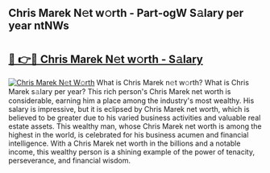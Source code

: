 ## Chris Marek N𝚎t w𝚘rth - Part-ogW S𝚊lary per year ntNWs

# <h2><a href="http://gc1kwiw.nevu.top/?p=Chris+Marek">🔗 👉🔴 Chris Marek N𝚎t w𝚘rth - S𝚊lary</a></h2>

[![Chris Marek N𝚎t W𝚘rth](https://i.imgur.com/Oavwk0R.jpeg)](http://gc1kwiw.nevu.top/?p=Chris+Marek)
What is Chris Marek n𝚎t w𝚘rth? What is Chris Marek s𝚊lary per year?
This rich person's Chris Marek net worth is considerable, earning him a place among the industry's most wealthy. His salary is impressive, but it is eclipsed by Chris Marek net worth, which is believed to be greater due to his varied business activities and valuable real estate assets. This wealthy man, whose Chris Marek net worth is among the highest in the world, is celebrated for his business acumen and financial intelligence. With a Chris Marek net worth in the billions and a notable income, this wealthy person is a shining example of the power of tenacity, perseverance, and financial wisdom.
